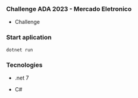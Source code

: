 ### Challenge ADA 2023 - Mercado Eletronico
- Challenge

### Start aplication
`dotnet run`

### Tecnologies
- .net 7

- C#
